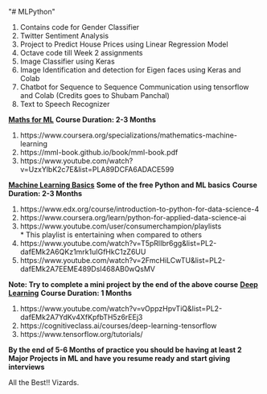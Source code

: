 "# MLPython" 
1. Contains code for Gender Classifier
2. Twitter Sentiment Analysis
3. Project to Predict House Prices using Linear Regression Model
4. Octave code till Week 2 assignments
5. Image Classifier using Keras
6. Image Identification and detection for Eigen faces using Keras and Colab
7. Chatbot for Sequence to Sequence Communication using tensorflow and Colab (Credits goes to Shubam Panchal)
8. Text to Speech Recognizer

<b><u>Maths for ML</u></b> 
<b>Course Duration: 2-3 Months</b> 
<ol>
<li>https://www.coursera.org/specializations/mathematics-machine-learning</li>
<li>https://mml-book.github.io/book/mml-book.pdf</li>
<li>https://www.youtube.com/watch?v=UzxYlbK2c7E&list=PLA89DCFA6ADACE599</li>
</ol>
<b><u>Machine Learning Basics</u></b>
<b>Some of the free Python and ML basics</b>
<b>Course Duration: 2-3 Months</b>
<ol>
  <li>https://www.edx.org/course/introduction-to-python-for-data-science-4</li>
  <li>https://www.coursera.org/learn/python-for-applied-data-science-ai</li>
  <li>https://www.youtube.com/user/consumerchampion/playlists</li> * This playlist is entertaining  when compared to others
  <li>https://www.youtube.com/watch?v=T5pRlIbr6gg&list=PL2-dafEMk2A6QKz1mrk1uIGfHkC1zZ6UU</li>
  <li>https://www.youtube.com/watch?v=2FmcHiLCwTU&list=PL2-dafEMk2A7EEME489DsI468AB0wQsMV</li>  
</ol>
<b>Note: Try to complete a mini project by the end of the above course</b> 
<b><u>Deep Learning</u></b>
<b>Course Duration: 1 Months</b>
<ol>
  <li>https://www.youtube.com/watch?v=vOppzHpvTiQ&list=PL2-dafEMk2A7YdKv4XfKpfbTH5z6rEEj3</li>
  <li>https://cognitiveclass.ai/courses/deep-learning-tensorflow</li>
  <li>https://www.tensorflow.org/tutorials/</li>
</ol>
<b>By the end of 5-6 Months of practice you should be having at least 2 Major Projects in ML and have you resume ready and start giving interviews</b>

All the Best!! Vizards.
